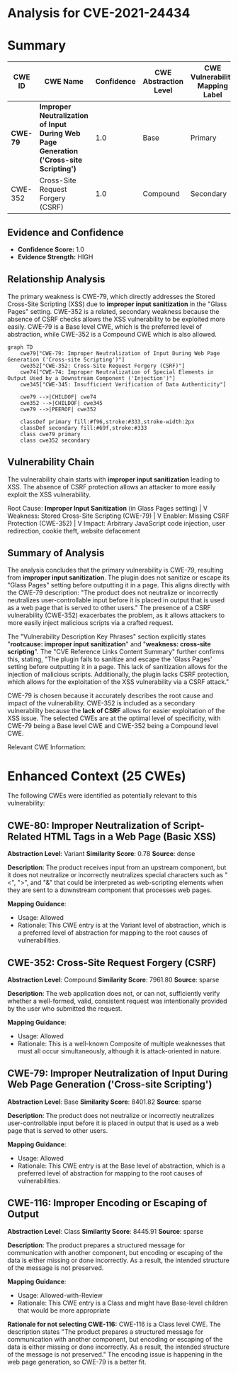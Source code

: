 # Analysis for CVE-2021-24434

# Summary
| CWE ID | CWE Name | Confidence | CWE Abstraction Level | CWE Vulnerability Mapping Label | CWE-Vulnerability Mapping Notes |
|---|---|---|---|---|---|
| **CWE-79** | **Improper Neutralization of Input During Web Page Generation ('Cross-site Scripting')** | 1.0 | Base | Primary | Allowed |
| CWE-352 | Cross-Site Request Forgery (CSRF) | 1.0 | Compound | Secondary | Allowed |

## Evidence and Confidence

*   **Confidence Score:** 1.0
*   **Evidence Strength:** HIGH

## Relationship Analysis
The primary weakness is CWE-79, which directly addresses the Stored Cross-Site Scripting (XSS) due to **improper input sanitization** in the "Glass Pages" setting. CWE-352 is a related, secondary weakness because the absence of CSRF checks allows the XSS vulnerability to be exploited more easily. CWE-79 is a Base level CWE, which is the preferred level of abstraction, while CWE-352 is a Compound CWE which is also allowed.
```mermaid
graph TD
    cwe79["CWE-79: Improper Neutralization of Input During Web Page Generation ('Cross-site Scripting')"]
    cwe352["CWE-352: Cross-Site Request Forgery (CSRF)"]
    cwe74["CWE-74: Improper Neutralization of Special Elements in Output Used by a Downstream Component ('Injection')"]
    cwe345["CWE-345: Insufficient Verification of Data Authenticity"]
    
    cwe79 -->|CHILDOF| cwe74
    cwe352 -->|CHILDOF| cwe345
    cwe79 -->|PEEROF| cwe352

    classDef primary fill:#f96,stroke:#333,stroke-width:2px
    classDef secondary fill:#69f,stroke:#333
    class cwe79 primary
    class cwe352 secondary
```

## Vulnerability Chain
The vulnerability chain starts with **improper input sanitization** leading to XSS. The absence of CSRF protection allows an attacker to more easily exploit the XSS vulnerability.

Root Cause: **Improper Input Sanitization** (in Glass Pages setting)
|
V
Weakness: Stored Cross-Site Scripting (CWE-79)
|
V
Enabler: Missing CSRF Protection (CWE-352)
|
V
Impact: Arbitrary JavaScript code injection, user redirection, cookie theft, website defacement

## Summary of Analysis
The analysis concludes that the primary vulnerability is CWE-79, resulting from **improper input sanitization**. The plugin does not sanitize or escape its "Glass Pages" setting before outputting it in a page. This aligns directly with the CWE-79 description: "The product does not neutralize or incorrectly neutralizes user-controllable input before it is placed in output that is used as a web page that is served to other users." The presence of a CSRF vulnerability (CWE-352) exacerbates the problem, as it allows attackers to more easily inject malicious scripts via a crafted request.

The "Vulnerability Description Key Phrases" section explicitly states "**rootcause: improper input sanitization**" and "**weakness: cross-site scripting**". The "CVE Reference Links Content Summary" further confirms this, stating, "The plugin fails to sanitize and escape the 'Glass Pages' setting before outputting it in a page. This lack of sanitization allows for the injection of malicious scripts. Additionally, the plugin lacks CSRF protection, which allows for the exploitation of the XSS vulnerability via a CSRF attack."

CWE-79 is chosen because it accurately describes the root cause and impact of the vulnerability. CWE-352 is included as a secondary vulnerability because the **lack of CSRF** allows for easier exploitation of the XSS issue. The selected CWEs are at the optimal level of specificity, with CWE-79 being a Base level CWE and CWE-352 being a Compound level CWE.

Relevant CWE Information:

# Enhanced Context (25 CWEs)
The following CWEs were identified as potentially relevant to this vulnerability:

## CWE-80: Improper Neutralization of Script-Related HTML Tags in a Web Page (Basic XSS)
**Abstraction Level**: Variant
**Similarity Score**: 0.78
**Source**: dense

**Description**:
The product receives input from an upstream component, but it does not neutralize or incorrectly neutralizes special characters such as "<", ">", and "&" that could be interpreted as web-scripting elements when they are sent to a downstream component that processes web pages.

**Mapping Guidance**:
- Usage: Allowed
- Rationale: This CWE entry is at the Variant level of abstraction, which is a preferred level of abstraction for mapping to the root causes of vulnerabilities.

## CWE-352: Cross-Site Request Forgery (CSRF)
**Abstraction Level**: Compound
**Similarity Score**: 7961.80
**Source**: sparse

**Description**:
The web application does not, or can not, sufficiently verify whether a well-formed, valid, consistent request was intentionally provided by the user who submitted the request.

**Mapping Guidance**:
- Usage: Allowed
- Rationale: This is a well-known Composite of multiple weaknesses that must all occur simultaneously, although it is attack-oriented in nature.

## CWE-79: Improper Neutralization of Input During Web Page Generation ('Cross-site Scripting')
**Abstraction Level**: Base
**Similarity Score**: 8401.82
**Source**: sparse

**Description**:
The product does not neutralize or incorrectly neutralizes user-controllable input before it is placed in output that is used as a web page that is served to other users.

**Mapping Guidance**:
- Usage: Allowed
- Rationale: This CWE entry is at the Base level of abstraction, which is a preferred level of abstraction for mapping to the root causes of vulnerabilities.

## CWE-116: Improper Encoding or Escaping of Output
**Abstraction Level**: Class
**Similarity Score**: 8445.91
**Source**: sparse

**Description**:
The product prepares a structured message for communication with another component, but encoding or escaping of the data is either missing or done incorrectly. As a result, the intended structure of the message is not preserved.

**Mapping Guidance**:
- Usage: Allowed-with-Review
- Rationale: This CWE entry is a Class and might have Base-level children that would be more appropriate

**Rationale for not selecting CWE-116:**
CWE-116 is a Class level CWE. The description states "The product prepares a structured message for communication with another component, but encoding or escaping of the data is either missing or done incorrectly. As a result, the intended structure of the message is not preserved." The encoding issue is happening in the web page generation, so CWE-79 is a better fit.